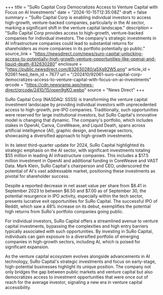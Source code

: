 +++
title = "SuRo Capital Corp Democratizes Access to Venture Capital with Focus on AI Investments"
date = "2024-10-15T12:35:08Z"
draft = false
summary = "SuRo Capital Corp is enabling individual investors to access high-growth, venture-backed companies, particularly in the AI sector, marking a significant shift in the venture capital landscape."
description = "SuRo Capital Corp provides access to high-growth, venture-backed companies for individual investors. The company's strategic investments in AI infrastructure companies could lead to substantial returns for shareholders as more companies in its portfolio potentially go public."
source_link = "https://newsdirect.com/news/suro-capital-unlocking-access-to-potentially-high-growth-venture-opportunities-like-openai-and-liquid-death-832630280"
enclosure = "https://public.newsdirect.com/832630280/a5Xg92W5.png"
article_id = 92061
feed_item_id = 7677
url = "/202410/92061-suro-capital-corp-democratizes-access-to-venture-capital-with-focus-on-ai-investments"
qrcode = "https://cdn.newsramp.app/news-direct/qrcode/2410/15/open9gKO.webp"
source = "News Direct"
+++

<p>SuRo Capital Corp (NASDAQ: SSSS) is transforming the venture capital investment landscape by providing individual investors with unprecedented access to high-growth, pre-IPO companies. Traditionally, such opportunities were reserved for large institutional investors, but SuRo Capital's innovative model is changing that dynamic. The company's portfolio, which includes stakes in OpenAI, Canva, CoreWeave, and Liquid Death, spans across artificial intelligence (AI), graphic design, and beverage sectors, showcasing a diversified approach to high-growth investments.</p><p>In its latest third-quarter update for 2024, SuRo Capital highlighted its strategic emphasis on the AI sector, with significant investments totaling $55 million in leading AI infrastructure companies. This includes a $17.5 million investment in OpenAI and additional funding in CoreWeave and VAST Data. Mark Klein, SuRo Capital's chairperson and CEO, underscored the potential of AI's vast addressable market, positioning these investments as pivotal for shareholder success.</p><p>Despite a reported decrease in net asset value per share from $8.41 in September 2023 to between $6.50 and $7.00 as of September 30, the potential resurgence in IPO activity, especially within the tech sector, presents lucrative exit opportunities for SuRo Capital. The successful IPO of Reddit, which saw a 48% increase on its debut, exemplifies the potential high returns from SuRo's portfolio companies going public.</p><p>For individual investors, SuRo Capital offers a streamlined avenue to venture capital investments, bypassing the complexities and high entry barriers typically associated with such opportunities. By investing in SuRo Capital, individuals can gain exposure to a diversified portfolio of emerging companies in high-growth sectors, including AI, which is poised for significant expansion.</p><p>As the venture capital ecosystem evolves alongside advancements in AI technology, SuRo Capital's strategic investments and focus on early-stage, high-potential businesses highlight its unique position. The company not only bridges the gap between public markets and venture capital but also democratizes access to investment opportunities that were once out of reach for the average investor, signaling a new era in venture capital accessibility.</p>